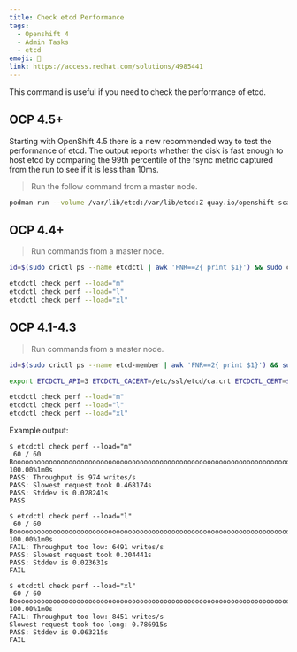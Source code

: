 ```yaml
---
title: Check etcd Performance
tags:
  - Openshift 4
  - Admin Tasks
  - etcd
emoji: 🧹
link: https://access.redhat.com/solutions/4985441
---
```


This command is useful if you need to check the performance of etcd.


## OCP 4.5+

Starting with OpenShift 4.5 there is a new recommended way to test the performance of etcd. The output reports whether the disk is fast enough to host etcd by comparing the 99th percentile of the fsync metric captured from the run to see if it is less than 10ms.

> Run the follow command from a master node.

```bash
podman run --volume /var/lib/etcd:/var/lib/etcd:Z quay.io/openshift-scale/etcd-perf
```

## OCP 4.4+

> Run commands from a master node.

```bash
id=$(sudo crictl ps --name etcdctl | awk 'FNR==2{ print $1}') && sudo crictl exec -it $id /bin/bash

etcdctl check perf --load="m"
etcdctl check perf --load="l"
etcdctl check perf --load="xl"
```

## OCP 4.1-4.3

> Run commands from a master node.

```bash
id=$(sudo crictl ps --name etcd-member | awk 'FNR==2{ print $1}') && sudo crictl exec -it $id /bin/bash

export ETCDCTL_API=3 ETCDCTL_CACERT=/etc/ssl/etcd/ca.crt ETCDCTL_CERT=$(find /etc/ssl/ -name *peer*crt) ETCDCTL_KEY=$(find /etc/ssl/ -name *peer*key)

etcdctl check perf --load="m"
etcdctl check perf --load="l"
etcdctl check perf --load="xl"
```

Example output:

~~~
$ etcdctl check perf --load="m"
 60 / 60 Booooooooooooooooooooooooooooooooooooooooooooooooooooooooooooooooooooooooooooooooooooooooooooooooooooooooooooooooooo! 100.00%1m0s
PASS: Throughput is 974 writes/s
PASS: Slowest request took 0.468174s
PASS: Stddev is 0.028241s
PASS

$ etcdctl check perf --load="l"
 60 / 60 Booooooooooooooooooooooooooooooooooooooooooooooooooooooooooooooooooooooooooooooooooooooooooooooooooooooooooooooooooo! 100.00%1m0s
FAIL: Throughput too low: 6491 writes/s
PASS: Slowest request took 0.204441s
PASS: Stddev is 0.023631s
FAIL

$ etcdctl check perf --load="xl"
 60 / 60 Booooooooooooooooooooooooooooooooooooooooooooooooooooooooooooooooooooooooooooooooooooooooooooooooooooooooooooooooooo! 100.00%1m0s
FAIL: Throughput too low: 8451 writes/s
Slowest request took too long: 0.786915s
PASS: Stddev is 0.063215s
FAIL
~~~
